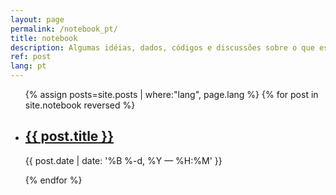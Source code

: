 ```yaml
---
layout: page
permalink: /notebook_pt/
title: notebook
description: Algumas idéias, dados, códigos e discussões sobre o que estou fazendo
ref: post
lang: pt
---
```


<ul class="post-list">
{% assign posts=site.posts | where:"lang", page.lang %}
{% for post in site.notebook reversed %}
    <li>
        <h2><a class="post-title" href="{{ post.url | prepend: site.baseurl }}">{{ post.title }}</a></h2>
        <p class="post-meta">{{ post.date | date: '%B %-d, %Y — %H:%M' }}</p>
      </li>
{% endfor %}
</ul>



